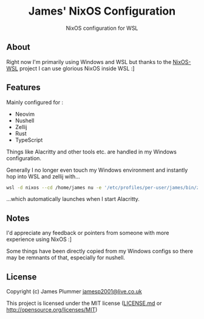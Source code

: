 <h1 align="center">James' NixOS Configuration</h1>

<p align="center">NixOS configuration for WSL</p>

## About

Right now I'm primarily using Windows and WSL but thanks to the [NixOS-WSL](https://github.com/nix-community/NixOS-WSL)
project I can use glorious NixOS inside WSL :]

## Features

Mainly configured for :

- Neovim
- Nushell
- Zellij
- Rust
- TypeScript

Things like Alacritty and other tools etc. are handled in my Windows configuration.

Generally I no longer even touch my Windows environment and instantly hop into
WSL and zellij with...
```bash
wsl -d nixos --cd /home/james nu -e '/etc/profiles/per-user/james/bin/zellij -l welcome'
```
...which automatically launches when I start Alacritty.

## Notes

I'd appreciate any feedback or pointers from someone with more experience using
NixOS :]

Some things have been directly copied from my Windows configs so there may be
remnants of that, especially for nushell.

## License

Copyright (c) James Plummer <jamesp2001@live.co.uk>

This project is licensed under the MIT license ([LICENSE.md] or <http://opensource.org/licenses/MIT>)

[LICENSE.md]: ./LICENSE.md

